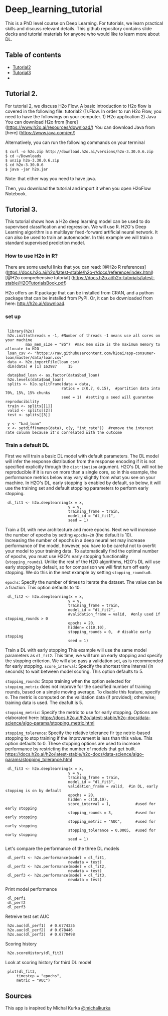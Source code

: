 # Deep_learning_tutorial
This is a PhD level course on Deep Learning. For tutorials, we learn practical skills and discuss relevant details. This github repository contains slide decks and tutorial materials for anyone who would like to learn more about DL.

## Table of contents
* [Tutorial2](#Tutorial2)
* [Tutorial3](#Tutorial3)
* 

## Tutorial 2.
For tutorial 2, we discuss H2o Flow. A basic introduction to H2o flow is covered in the following file: tutorial2 (1).Flow.
In order to run H2o Flow, you need to have the followings on your computer. 1) H2o application 2) Java
You can download H2o from [here] (https://www.h2o.ai/resources/download/)
You can download Java from [here] (https://www.java.com/en/)

Alternatively, you can run the following commands on your terminal
```
$ curl -o h2o.zip http://download.h2o.ai/versions/h2o-3.30.0.6.zip
$ cd ~/Downloads
$ unzip h2o-3.30.0.6.zip
$ cd h2o-3.30.0.6
$ java -jar h2o.jar
```

Note: that either way you need to have java. 

Then, you download the tutorial and import it when you open H2oFlow Notebook. 

## Tutorial 3. 
This tutorial shows how a H2o deep learning model can be used to do supervised classification and regression. We will use R.  H2O's Deep Learning algorithm is a multilayer feed-forward artificial neural network. It can also be used to train an autoencoder. In this example we will train a standard supervised prediction model.

### How to use H2o in R?
There are some useful links that you can read: 
[@H2o R references] (https://docs.h2o.ai/h2o/latest-stable/h2o-r/docs/reference/index.html)
[@H2o comprehensive tutorial] (https://docs.h2o.ai/h2o-tutorials/latest-stable/H2OTutorialsBook.pdf)

H2o offers an R package that can be installed from CRAN, and a python package that can be installed from PyPI. Or, it can be downloaded from here: http://h2o.ai/download.

### set up
```

 library(h2o)
 h2o.init(nthreads = -1, #Number of threads -1 means use all cores on your machine
         max_mem_size = "8G")  #max mem size is the maximum memory to allocate to H2O
 loan_csv <- "https://raw.githubusercontent.com/h2oai/app-consumer-loan/master/data/loan.csv"
 data <- h2o.importFile(loan_csv)
 dim(data) # [1] 163987     15

 data$bad_loan <- as.factor(data$bad_loan)
 h2o.levels(data$bad_loan)
 splits <- h2o.splitFrame(data = data, 
                         ratios = c(0.7, 0.15),  #partition data into 70%, 15%, 15% chunks
                         seed = 1)  #setting a seed will guarantee reproducibility
 train <- splits[[1]]
 valid <- splits[[2]]
 test <- splits[[3]]

 y <- "bad_loan"
 x <- setdiff(names(data), c(y, "int_rate"))  #remove the interest rate column because it's correlated with the outcome
```


 ### Train a default DL
 First we will train a basic DL model with default parameters. The DL model will infer the response 
 distribution from the response encoding if it is not specified explicitly through the `distribution` 
 argument.  H2O's DL will not be reproducible if it is run on more than a single core, so in this example,  the performance metrics below may vary slightly from what you see on your machine.
 In H2O's DL, early stopping is enabled by default, so below, it will use the training set and 
 default stopping parameters to perform early stopping.

```
 dl_fit1 <- h2o.deeplearning(x = x,
                            y = y,
                            training_frame = train,
                            model_id = "dl_fit1",
                            seed = 1)
```

 Train a DL with new architecture and more epochs.
 Next we will increase the number of epochs by setting `epochs=20` (the default is 10).  
 Increasing the number of epochs in a deep neural net may increase performance of the model, however, 
 you have to be careful not to overfit your model to your training data.  To automatically find the optimal number of epochs, you must use H2O's early stopping functionality (`stopping_rounds`).  Unlike the rest of the H2O algorithms, H2O's DL will use early stopping by default, so for comparison we will first turn off early stopping.  We do this in the next example  by setting `stopping_rounds=0`.

`epochs`: Specify the number of times to iterate the dataset. The value can be a fraction. This option defaults to 10. 

```
 dl_fit2 <- h2o.deeplearning(x = x,
                            y = y,
                            training_frame = train,
                            model_id = "dl_fit2",
                            #validation_frame = valid,  #only used if stopping_rounds > 0
                            epochs = 20,
                            hidden= c(10,10),
                            stopping_rounds = 0,  # disable early stopping
                            seed = 1)
```

 Train a DL with early stopping
 This example will use the same model parameters as `dl_fit2`. This time, we will turn on 
 early stopping and specify the stopping criterion.  We will also pass a validation set, as is
 recommended for early stopping.
 `score_interval`: Specify the shortest time interval (in seconds) to wait between model scoring. This option defaults to 5.
 
 `stopping_rounds`: Stops training when the option selected for `stopping_metric` does not improve for the specified number of training rounds, based on a simple moving average. To disable this feature, specify `0`. The metric is computed on the validation data (if provided); otherwise; training data is used. The deafult is 5.
 
 `stopping_metric`: Specify the metric to use for early stopping. Options are elaborated here: https://docs.h2o.ai/h2o/latest-stable/h2o-docs/data-science/algo-params/stopping_metric.html
 
 `stopping_tolerence`: Specify the relative tolerance fir tge netric-based stopping to stop training if the improvement is less than this value. This option defaults to 0. These stopping options are used to increase performance by restricting the number of models that get built. 
 https://docs.h2o.ai/h2o/latest-stable/h2o-docs/data-science/algo-params/stopping_tolerance.html

```
 dl_fit3 <- h2o.deeplearning(x = x,
                            y = y,
                            training_frame = train,
                            model_id = "dl_fit3",
                            validation_frame = valid,  #in DL, early stopping is on by default
                            epochs = 20,
                            hidden = c(10,10),
                            score_interval = 1,           #used for early stopping
                            stopping_rounds = 3,          #used for early stopping
                            stopping_metric = "AUC",      #used for early stopping
                            stopping_tolerance = 0.0005,  #used for early stopping
                            seed = 1)
```

Let's compare the performance of the three DL models

```
 dl_perf1 <- h2o.performance(model = dl_fit1,
                            newdata = test)
 dl_perf2 <- h2o.performance(model = dl_fit2,
                            newdata = test)
 dl_perf3 <- h2o.performance(model = dl_fit3,
                            newdata = test)
```

Print model performance
```
 dl_perf1
 dl_perf2
 dl_perf3
```
Retreive test set AUC

```
 h2o.auc(dl_perf1)  # 0.6774335
 h2o.auc(dl_perf2)  # 0.678446
 h2o.auc(dl_perf3)  # 0.6770498
```
Scoring history
```
 h2o.scoreHistory(dl_fit3)
```
Look at scoring history for third DL model
```
 plot(dl_fit3, 
     timestep = "epochs", 
     metric = "AUC")
```

## Sources
This app is inspired by Michal Kurka [@michalkurka](https://github.com/h2oai/h2o-tutorials/blob/master/h2o-open-tour-2016/chicago/intro-to-h2o.R)

